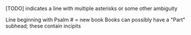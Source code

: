 [TODO] indicates a line with multiple asterisks or some other ambiguity

Line beginning with Psalm # = new book
Books can possibly have a "Part" subhead; these contain incipits 

